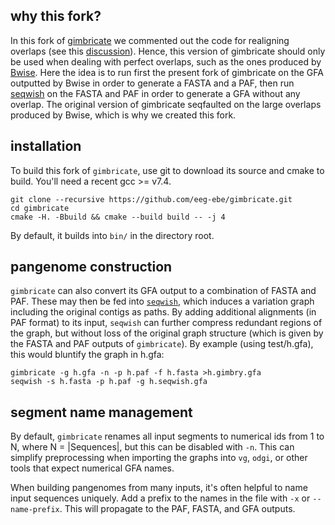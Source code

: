 ## why this fork?

In this fork of [gimbricate](https://github.com/ekg/gimbricate/) we commented out the code for realigning overlaps (see this [discussion](https://github.com/ekg/gimbricate/issues/2)). Hence, this version of gimbricate should only be used when dealing with perfect overlaps, such as the ones produced by [Bwise](https://github.com/Malfoy/BWISE). Here the idea is to run first the present fork of gimbricate on the GFA outputted by Bwise in order to generate a FASTA and a PAF, then run [seqwish](https://github.com/ekg/seqwish) on the FASTA and PAF in order to generate a GFA without any overlap. The original version of gimbricate seqfaulted on the large overlaps produced by Bwise, which is why we created this fork.

## installation

To build this fork of `gimbricate`, use git to download its source and cmake to build.
You'll need a recent gcc >= v7.4.

```
git clone --recursive https://github.com/eeg-ebe/gimbricate.git
cd gimbricate
cmake -H. -Bbuild && cmake --build build -- -j 4
```

By default, it builds into `bin/` in the directory root.


## pangenome construction

`gimbricate` can also convert its GFA output to a combination of FASTA and PAF.
These may then be fed into [`seqwish`](https://github.com/ekg/seqwish), which induces a variation graph including the original contigs as paths.
By adding additional alignments (in PAF format) to its input, `seqwish` can further compress redundant regions of the graph, but without loss of the original graph structure (which is given by the FASTA and PAF outputs of `gimbricate`).
By example (using test/h.gfa), this would bluntify the graph in h.gfa:

```
gimbricate -g h.gfa -n -p h.paf -f h.fasta >h.gimbry.gfa
seqwish -s h.fasta -p h.paf -g h.seqwish.gfa
```


## segment name management

By default, `gimbricate` renames all input segments to numerical ids from 1 to N, where N = |Sequences|, but this can be disabled with `-n`.
This can simplify preprocessing when importing the graphs into `vg`, `odgi`, or other tools that expect numerical GFA names.

When building pangenomes from many inputs, it's often helpful to name input sequences uniquely.
Add a prefix to the names in the file with `-x` or `--name-prefix`.
This will propagate to the PAF, FASTA, and GFA outputs.
